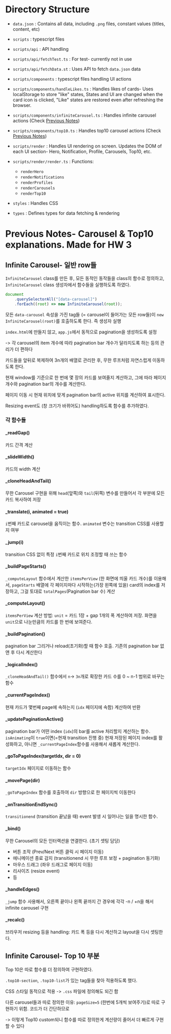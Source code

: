 # Directory Structure

- `data.json` : Contains all data, including `.png` files, constant values (titles, content, etc)

- `scripts` : typescript files
- `scripts/api` : API handling
- `scripts/api/fetchTest.ts` : For test- currently not in use
- `scripts/api/fetchData.st` : Uses API to fetch `data.json` data

- `scripts/components` : typescript files handling UI actions
- `scripts/components/handleLikes.ts` : Handles likes of cards- Uses localStorage to store "like" states, States and UI are changed when the card icon is clicked, "Like" states are restored even after refreshing the browser.
- `scripts/components/infiniteCarousel.ts` : Handles infinite carousel actions (Check [Previous Notes](#previous-notes))
- `scripts/components/top10.ts` : Handles top10 carousel actions (Check [Previous Notes](#previous-notes))

- `scripts/render` : Handles UI rendering on screen. Updates the DOM of each UI section- Hero, Notification, Profile, Carousels, Top10, etc.
- `scripts/render/render.ts` :
  Functions:

  - `renderHero`
  - `renderNotifications`
  - `renderProfiles`
  - `renderCarousels`
  - `renderTop10`

- `styles` : Handles CSS

- `types` : Defines types for data fetching & rendering

# Previous Notes- Carousel & Top10 explanations. Made for HW 3

## Infinite Carousel- 일반 row들

`InfiniteCarousel` class를 만든 후, 모든 동적인 동작들을 class의 함수로 정의하고, `InfiniteCarousel` class 생성자에서 함수들을 실행하도록 하였다.

```javascript
document
	.querySelectorAll("[data-carousel]")
	.forEach((root) => new InfiniteCarousel(root));
```

모든 `data-carousel` 속성을 가진 tag들 (= carousel이 들어가는 모든 row들)이 `new InfiniteCarousel(root)`를 호출하도록 한다. 즉 생성자 실행

`index.html`에 만들지 않고, `app.js`에서 동적으로 pagination을 생성하도록 설정

-> 각 carousel의 item 개수에 따라 pagination bar 개수가 달라지도록 하는 등의 관리가 더 편하다

카드들을 앞뒤로 복제하여 3n개의 배열로 관리한 후, 무한 루프처럼 자연스럽게 이동하도록 한다.

현재 window를 기준으로 한 번에 몇 장의 카드를 보여줄지 계산하고, 그에 따라 페이지 개수와 pagination bar의 개수를 계산한다.

페이지 이동 시 현재 위치에 맞게 pagination bar의 active 위치를 계산하여 표시한다.

Resizing event도 (창 크기가 바뀌어도) handling하도록 함수를 추가하였다.

### 각 함수들

#### \_readGap()

카드 간격 계산

#### \_slideWidth()

카드의 width 계산

#### \_cloneHeadAndTail()

무한 Carousel 구현을 위해 `head`(앞쪽)와 `tail`(뒤쪽) 변수를 만들어서 각 부분에 모든 카드 복사하여 저장

#### \_translate(i, animated = true)

`i`번째 카드로 carousel을 움직이는 함수. `animated` 변수는 transition CSS를 사용할지 여부

#### \_jump(i)

transition CSS 없이 특정 `i`번째 카드로 위치 조정할 때 쓰는 함수

#### \_buildPageStarts()

`_computeLayout` 함수에서 계산한 `itemsPerView` (한 화면에 띄울 카드 개수)를 이용해서, `pageStarts` 배열에 각 페이지마다 시작하는(가장 왼쪽에 있을) card의 index를 저장하고, 그걸 토대로 `totalPages`(Pagination bar 수) 계산

#### \_computeLayout()

`itemsPerView` 계산 방법: `unit` = 카드 1장 + gap 1개의 폭 계산하여 저장. 화면을 `unit`으로 나눈만큼의 카드를 한 번에 보여준다.

#### \_buildPagination()

pagination bar 그리거나 reload(초기화)할 때 함수 호출. 기존의 pagination bar 없앤 후 다시 계산한다

#### \_logicalIndex()

`_cloneHeadAndTail()` 함수에서 `n`-> `3n`개로 확장한 카드 수를 0 ~ n-1 범위로 바꾸는 함수

#### \_currentPageIndex()

현재 카드가 몇번째 page에 속하는지 (`idx` 페이지에 속함) 계산하여 반환

#### \_updatePaginationActive()

pagination bar가 어떤 index (`idx`)의 bar를 active 처리할지 계산하는 함수. `isAnimating`이 `true`이면(=현재 transition 진행 중) 현재 저장된 페이지 index를 활성화하고, 아니면 `_currentPageIndex`함수를 사용해서 새롭게 계산한다.

#### \_goToPageIndex(targetIdx, dir = 0)

`targetIdx` 페이지로 이동하는 함수

#### \_movePage(dir)

`_goToPageIndex` 함수를 호출하여 `dir` 방향으로 한 페이지씩 이동한다

#### \_onTransitionEndSync()

`transitionend` (transition 끝났을 때) event 발생 시 일어나는 일을 명시한 함수.

#### \_bind()

무한 Carousel의 모든 인터랙션을 연결한다. (초기 셋팅 담당)

- 버튼 조작 (Prev/Next 버튼 클릭 시 페이지 이동)
- 에니메이션 종료 감지 (transitionend 시 무한 루프 보정 + pagination 동기화)
- 마우스 드래그 (좌우 드래그로 페이지 이동)
- 리사이즈 (resize event)
- 등

#### \_handleEdges()

`_jump` 함수 사용해서, 오른쪽 끝이나 왼쪽 끝까지 간 경우에 각각 -n / +n을 해서 infinite carousel 구현

#### \_recalc()

브라우저 resizing 등을 handling: 카드 폭 등을 다시 계산하고 layout을 다시 셋팅한다.

## Infinite Carousel- Top 10 부분

Top 10은 따로 함수를 더 정의하여 구현하였다.

`.top10-section`, `.top10-list`가 있는 tag들을 찾아 적용하도록 했다.

CSS 스타일 동적으로 적용 -> `.css` 파일에 정의해도 되긴 함

다른 carousel들과 따로 정의한 이유: `pageSize=5` (한번에 5개씩 보여주기)로 따로 구현하기 위함. 코드가 더 간단하므로

-> 이렇게 Top10 custom되니 함수를 따로 정의한게 계산량이 줄어서 더 빠르게 구현할 수 있다
